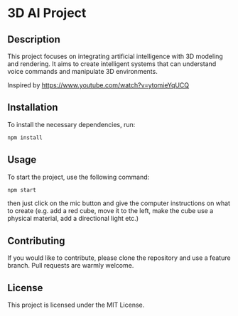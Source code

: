 # 3D AI Project

## Description
This project focuses on integrating artificial intelligence with 3D modeling and rendering. It aims to create intelligent systems that can understand voice commands and manipulate 3D environments.

Inspired by https://www.youtube.com/watch?v=ytomieYqUCQ


## Installation
To install the necessary dependencies, run:
```bash
npm install
```

## Usage
To start the project, use the following command:
```bash
npm start
```

then just click on the mic button and give the computer instructions on what to create (e.g. add a red cube, move it to the left, make the cube use a physical material, add a directional light etc.)

## Contributing
If you would like to contribute, please clone the repository and use a feature branch. Pull requests are warmly welcome.

## License
This project is licensed under the MIT License.
